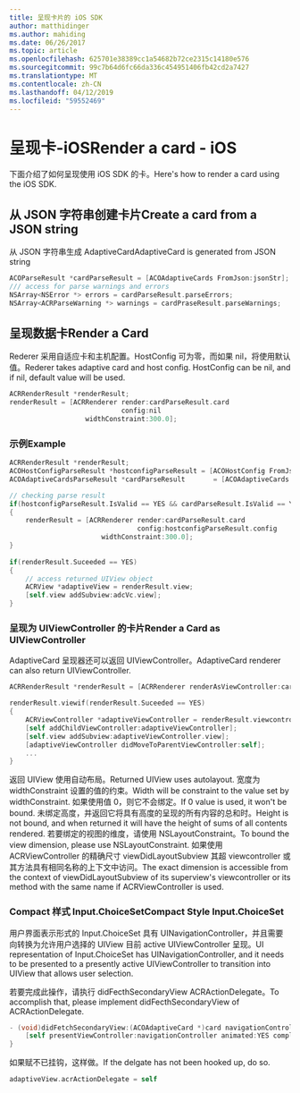 ```yaml
---
title: 呈现卡片的 iOS SDK
author: matthidinger
ms.author: mahiding
ms.date: 06/26/2017
ms.topic: article
ms.openlocfilehash: 625701e38389cc1a54682b72ce2315c14180e576
ms.sourcegitcommit: 99c7b64d6fc66da336c454951406fb42cd2a7427
ms.translationtype: MT
ms.contentlocale: zh-CN
ms.lasthandoff: 04/12/2019
ms.locfileid: "59552469"
---
```

# <a name="render-a-card---ios"></a><span data-ttu-id="a61fb-102">呈现卡-iOS</span><span class="sxs-lookup"><span data-stu-id="a61fb-102">Render a card - iOS</span></span>

<span data-ttu-id="a61fb-103">下面介绍了如何呈现使用 iOS SDK 的卡。</span><span class="sxs-lookup"><span data-stu-id="a61fb-103">Here's how to render a card using the iOS SDK.</span></span>

## <a name="create-a-card-from-a-json-string"></a><span data-ttu-id="a61fb-104">从 JSON 字符串创建卡片</span><span class="sxs-lookup"><span data-stu-id="a61fb-104">Create a card from a JSON string</span></span>

<span data-ttu-id="a61fb-105">从 JSON 字符串生成 AdaptiveCard</span><span class="sxs-lookup"><span data-stu-id="a61fb-105">AdaptiveCard is generated from JSON string</span></span>

```objective-c
ACOParseResult *cardParseResult = [ACOAdaptiveCards FromJson:jsonStr];
/// access for parse warnings and errors
NSArray<NSError *> errors = cardParseResult.parseErrors;
NSArray<ACRParseWarning *> warnings = cardPraseResult.parseWarnings;
```

## <a name="render-a-card"></a><span data-ttu-id="a61fb-106">呈现数据卡</span><span class="sxs-lookup"><span data-stu-id="a61fb-106">Render a Card</span></span>

<span data-ttu-id="a61fb-107">Rederer 采用自适应卡和主机配置。HostConfig 可为零，而如果 nil，将使用默认值。</span><span class="sxs-lookup"><span data-stu-id="a61fb-107">Rederer takes adaptive card and host config. HostConfig can be nil, and if nil, default value will be used.</span></span>

```objective-c
ACRRenderResult *renderResult;
renderResult = [ACRRenderer render:cardParseResult.card
                            config:nil
                   widthConstraint:300.0];
``` 

### <a name="example"></a><span data-ttu-id="a61fb-108">示例</span><span class="sxs-lookup"><span data-stu-id="a61fb-108">Example</span></span>

```objective-c
ACRRenderResult *renderResult;
ACOHostConfigParseResult *hostconfigParseResult = [ACOHostConfig FromJson:self.hostconfig];
ACOAdaptiveCardsParseResult *cardParseResult       = [ACOAdaptiveCards FromJson:jsonStr];

// checking parse result
if(hostconfigParseResult.IsValid == YES && cardParseResult.IsValid == YES)
{
    renderResult = [ACRRenderer render:cardParseResult.card
                                config:hostconfigParseResult.config
                       widthConstraint:300.0];
}   
    
if(renderResult.Suceeded == YES)
{
    // access returned UIView object
    ACRView *adaptiveView = renderResult.view;
    [self.view addSubview:adcVc.view];
}
```

### <a name="render-a-card-as-uiviewcontroller"></a><span data-ttu-id="a61fb-109">呈现为 UIViewController 的卡片</span><span class="sxs-lookup"><span data-stu-id="a61fb-109">Render a Card as UIViewController</span></span>

<span data-ttu-id="a61fb-110">AdaptiveCard 呈现器还可以返回 UIViewController。</span><span class="sxs-lookup"><span data-stu-id="a61fb-110">AdaptiveCard renderer can also return UIViewController.</span></span>

```objective-c
ACRRenderResult *renderResult = [ACRRenderer renderAsViewController:card config:config frame:frame delegate:acrActionDelegate];

renderResult.viewif(renderResult.Suceeded == YES)
{
    ACRViewController *adaptiveViewController = renderResult.viewcontroller;
    [self addChildViewController:adaptiveViewController];
    [self.view addSubview:adaptiveViewController.view];
    [adaptiveViewController didMoveToParentViewController:self];
    ...
}
```

<span data-ttu-id="a61fb-111">返回 UIView 使用自动布局。</span><span class="sxs-lookup"><span data-stu-id="a61fb-111">Returned UIView uses autolayout.</span></span> <span data-ttu-id="a61fb-112">宽度为 widthConstraint 设置的值的约束。</span><span class="sxs-lookup"><span data-stu-id="a61fb-112">Width will be constraint to the value set by widthConstraint.</span></span> <span data-ttu-id="a61fb-113">如果使用值 0，则它不会绑定。</span><span class="sxs-lookup"><span data-stu-id="a61fb-113">If 0 value is used, it won't be bound.</span></span>
<span data-ttu-id="a61fb-114">未绑定高度，并返回它将具有高度的呈现的所有内容的总和时。</span><span class="sxs-lookup"><span data-stu-id="a61fb-114">Height is not bound, and when returned it will have the height of sums of all contents rendered.</span></span> <span data-ttu-id="a61fb-115">若要绑定的视图的维度，请使用 NSLayoutConstraint。</span><span class="sxs-lookup"><span data-stu-id="a61fb-115">To bound the view dimension, please use NSLayoutConstraint.</span></span> <span data-ttu-id="a61fb-116">如果使用 ACRViewController 的精确尺寸 viewDidLayoutSubview 其超 viewcontroller 或其方法具有相同名称的上下文中访问。</span><span class="sxs-lookup"><span data-stu-id="a61fb-116">The exact dimension is accessible from the context of viewDidLayoutSubview of its superview's viewcontroller or its method with the same name if ACRViewController is used.</span></span>


### <a name="compact-style-inputchoiceset"></a><span data-ttu-id="a61fb-117">Compact 样式 Input.ChoiceSet</span><span class="sxs-lookup"><span data-stu-id="a61fb-117">Compact Style Input.ChoiceSet</span></span>

<span data-ttu-id="a61fb-118">用户界面表示形式的 Input.ChoiceSet 具有 UINavigationController，并且需要向转换为允许用户选择的 UIView 目前 active UIViewController 呈现。</span><span class="sxs-lookup"><span data-stu-id="a61fb-118">UI representation of Input.ChoiceSet has UINavigationController, and it needs to be presented to a presently active UIViewController to transition into UIView that allows user selection.</span></span>

<span data-ttu-id="a61fb-119">若要完成此操作，请执行 didFecthSecondaryView ACRActionDelegate。</span><span class="sxs-lookup"><span data-stu-id="a61fb-119">To accomplish that, please implement didFecthSecondaryView of ACRActionDelegate.</span></span>

```objective-c
- (void)didFetchSecondaryView:(ACOAdaptiveCard *)card navigationController:(UINavigationController *)navigationController{
    [self presentViewController:navigationController animated:YES completion:nil];
}  
```

<span data-ttu-id="a61fb-120">如果赋不已挂钩，这样做。</span><span class="sxs-lookup"><span data-stu-id="a61fb-120">If the delgate has not been hooked up, do so.</span></span>

```objective-c
adaptiveView.acrActionDelegate = self
```